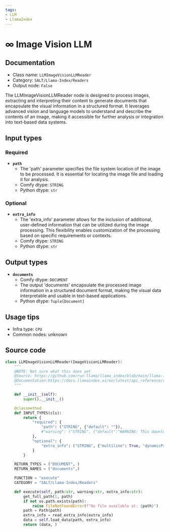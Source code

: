 ```yaml
---
tags:
- LLM
- LlamaIndex
---
```


# ∞ Image Vision LLM
## Documentation
- Class name: `LLMImageVisionLLMReader`
- Category: `SALT/Llama-Index/Readers`
- Output node: `False`

The LLMImageVisionLLMReader node is designed to process images, extracting and interpreting their content to generate documents that encapsulate the visual information in a structured format. It leverages advanced vision and language models to understand and describe the contents of an image, making it accessible for further analysis or integration into text-based data systems.
## Input types
### Required
- **`path`**
    - The 'path' parameter specifies the file system location of the image to be processed. It is essential for locating the image file and loading it for analysis.
    - Comfy dtype: `STRING`
    - Python dtype: `str`
### Optional
- **`extra_info`**
    - The 'extra_info' parameter allows for the inclusion of additional, user-defined information that can be utilized during the image processing. This flexibility enables customization of the processing based on specific requirements or contexts.
    - Comfy dtype: `STRING`
    - Python dtype: `str`
## Output types
- **`documents`**
    - Comfy dtype: `DOCUMENT`
    - The output 'documents' encapsulate the processed image information in a structured document format, making the visual data interpretable and usable in text-based applications.
    - Python dtype: `Tuple[Document]`
## Usage tips
- Infra type: `CPU`
- Common nodes: unknown


## Source code
```python
class LLMImageVisionLLMReader(ImageVisionLLMReader):
    """
    @NOTE: Not sure what this does yet
    @Source: https://github.com/run-llama/llama_index/blob/main/llama-index-integrations/readers/llama-index-readers-file/llama_index/readers/file/image_vision_llm/base.py
    @Documentation:https://docs.llamaindex.ai/en/latest/api_reference/readers/file/#llama_index.readers.file.ImageVisionLLMReader
    """

    def __init__(self):
        super().__init__()

    @classmethod
    def INPUT_TYPES(cls):
        return {
            "required": {
                "path": ("STRING", {"default": ""}),
                #"warning": ("STRING", {"default":"WARNING: This downloads a 15GB file in two parts."}),
            },
            "optional": {
                "extra_info": ("STRING", {"multiline": True, "dynamicPrompts": False, "default": "{}"}),
            }
        }

    RETURN_TYPES = ("DOCUMENT", )
    RETURN_NAMES = ("documents",)

    FUNCTION = "execute"
    CATEGORY = "SALT/Llama-Index/Readers"

    def execute(self, path:str, warning:str, extra_info:str):
        get_full_path(1, path)
        if not os.path.exists(path):
            raise FileNotFoundError(f"No file available at: {path}")
        path = Path(path)
        extra_info = read_extra_info(extra_info)
        data = self.load_data(path, extra_info)
        return (data, )

```
